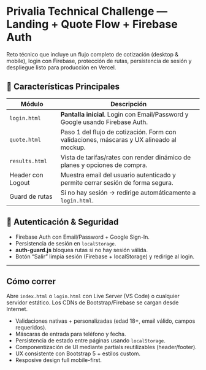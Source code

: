 # Privalia Technical Challenge — Landing + Quote Flow + Firebase Auth

Reto técnico que incluye un flujo completo de cotización (desktop & mobile), login con Firebase, protección de rutas, persistencia de sesión y despliegue listo para producción en Vercel.

## 🚀 Características Principales

| Módulo | Descripción |
|--------|----------------|
| `login.html` | **Pantalla inicial**. Login con Email/Password y Google usando Firebase Auth. |
| `quote.html` | Paso 1 del flujo de cotización. Form con validaciones, máscaras y UX alineado al mockup. |
| `results.html` | Vista de tarifas/rates con render dinámico de planes y opciones de compra. |
| Header con Logout | Muestra email del usuario autenticado y permite cerrar sesión de forma segura. |
| Guard de rutas | Si no hay sesión → redirige automáticamente a `login.html`. |

## 🔐 Autenticación & Seguridad

- Firebase Auth con Email/Password + Google Sign-In.
- Persistencia de sesión en `localStorage`.
- **auth-guard.js** bloquea rutas si no hay sesión válida.
- Botón “Salir” limpia sesión (Firebase + localStorage) y redirige al login.

---

## Cómo correr
Abre `index.html` o `login.html` con Live Server (VS Code) o cualquier servidor estático.
Los CDNs de Bootstrap/Firebase se cargan desde Internet.

- Validaciones nativas + personalizadas (edad 18+, email válido, campos requeridos).
- Máscaras de entrada para teléfono y fecha.
- Persistencia de estado entre páginas usando `localStorage`.
- Componentización de UI mediante partials reutilizables (header/footer).
- UX consistente con Bootstrap 5 + estilos custom.
- Resposive design full mobile-first.

